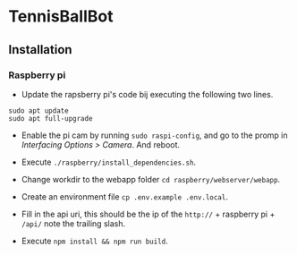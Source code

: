 # TennisBallBot

## Installation 

### Raspberry pi

* Update the rapsberry pi's code bij executing the following two lines.

```
sudo apt update
sudo apt full-upgrade
```

* Enable the pi cam by running `sudo raspi-config`, and go to the promp in _Interfacing Options > Camera_. And reboot.

* Execute `./raspberry/install_dependencies.sh`.

* Change workdir to the webapp folder `cd raspberry/webserver/webapp`.

* Create an environment file `cp .env.example .env.local`.

* Fill in the api uri, this should be the ip of the `http://` + raspberry pi + `/api/` note the trailing slash.

* Execute `npm install && npm run build`.